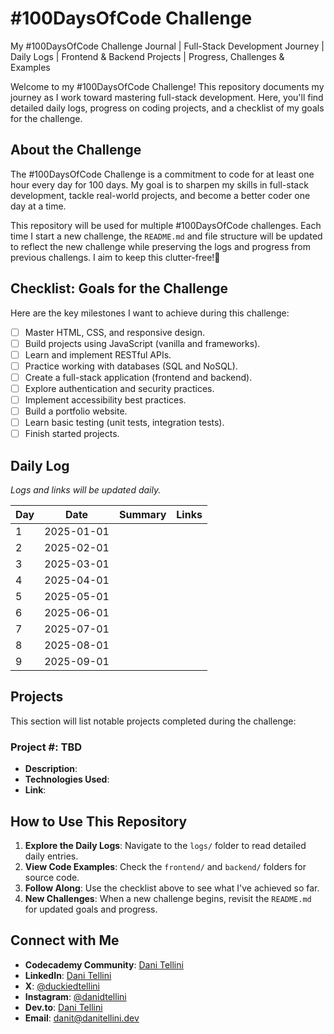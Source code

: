 # #100DaysOfCode Challenge

My #100DaysOfCode Challenge Journal | Full-Stack Development Journey | Daily Logs | Frontend &amp; Backend Projects | Progress, Challenges &amp; Examples

Welcome to my #100DaysOfCode Challenge! This repository documents my journey as I work toward mastering full-stack development. Here, you'll find detailed daily logs, progress on coding projects, and a checklist of my goals for the challenge.

## About the Challenge

The #100DaysOfCode Challenge is a commitment to code for at least one hour every day for 100 days. My goal is to sharpen my skills in full-stack development, tackle real-world projects, and become a better coder one day at a time.

This repository will be used for multiple #100DaysOfCode challenges. Each time I start a new challenge, the `README.md` and file structure will be updated to reflect the new challenge while preserving the logs and progress from previous challengs. I aim to keep this clutter-free!🧹

## Checklist: Goals for the Challenge

Here are the key milestones I want to achieve during this challenge:

- [ ] Master HTML, CSS, and responsive design.
- [ ] Build projects using JavaScript (vanilla and frameworks).
- [ ] Learn and implement RESTful APIs.
- [ ] Practice working with databases (SQL and NoSQL).
- [ ] Create a full-stack application (frontend and backend).
- [ ] Explore authentication and security practices.
- [ ] Implement accessibility best practices.
- [ ] Build a portfolio website.
- [ ] Learn basic testing (unit tests, integration tests).
- [ ] Finish started projects.

## Daily Log

*Logs and links will be updated daily.*

| Day | Date       | Summary                                       | Links                 |
|-----|------------|-----------------------------------------------|-----------------------|
| 1   | 2025-01-01 | | |
| 2   | 2025-02-01 | | |
| 3   | 2025-03-01 | | |
| 4   | 2025-04-01 | | |
| 5   | 2025-05-01 | | |
| 6   | 2025-06-01 | | |
| 7   | 2025-07-01 | | |
| 8   | 2025-08-01 | | |
| 9   | 2025-09-01 | | |

## Projects

This section will list notable projects completed during the challenge:

### Project #: TBD

- **Description**:
- **Technologies Used**:
- **Link**:

## How to Use This Repository

1. **Explore the Daily Logs**:
   Navigate to the `logs/` folder to read detailed daily entries.
2. **View Code Examples**:
   Check the `frontend/` and `backend/` folders for source code.
3. **Follow Along**:
   Use the checklist above to see what I've achieved so far.
4. **New Challenges**:
   When a new challenge begins, revisit the `README.md` for updated goals and progress.

## Connect with Me

- **Codecademy Community**: [Dani Tellini](https://community.codecademy.com/u/8e235244)
- **LinkedIn**: [Dani Tellini](https://www.linkedin.com/in/danitellini)
- **X**: [@duckiedtellini](https://x.com/duckiedtellini)
- **Instagram**: [@danidtellini](https://www.instagram.com/danidtellini)
- **Dev.to**: [Dani Tellini](https://dev.to/danitellini)
- **Email**: [danit@danitellini.dev](mailto:danit@danitellini.dev)
